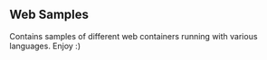 ## Web Samples

Contains samples of different web containers running with various languages.
Enjoy :)



